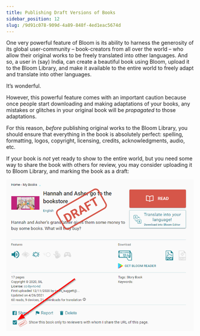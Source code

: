 ```yaml
---
title: Publishing Draft Versions of Books
sidebar_position: 12
slug: /9d91c078-909d-4a89-848f-4ed1eac5674d
---
```




One very powerful feature of Bloom is its ability to harness the generosity of its global user-community – book-creators from all over the world – who allow their original works to be freely translated into other languages. And so, a user in (say) India, can create a beautiful book using Bloom, upload it to the Bloom Library, and make it available to the entire world to freely adapt and translate into other languages. 


It’s wonderful. 


However, this powerful feature comes with an important caution because once people start downloading and making adaptations of your books, any mistakes or glitches in your original book will be _propagated_ to those adaptations.


For this reason, _before_ publishing original works to the Bloom Library, you should ensure that everything in the book is absolutely perfect: spelling, formatting, logos, copyright, licensing, credits, acknowledgments, audio, etc.


If your book is _not_ yet ready to show to the entire world, but you need some way to share the book with others for review, you may consider uploading it to Bloom Library, and marking the book as a draft:


![](./1530339854.png)

